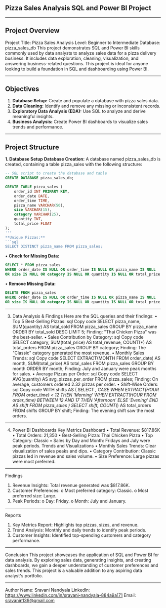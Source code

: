 ## Pizza Sales Analysis SQL and Power BI Project
________________________________________
## Project Overview
Project Title: Pizza Sales Analysis
Level: Beginner to Intermediate
Database: pizza_sales_db
This project demonstrates SQL and Power BI skills commonly used by data analysts to analyze sales data for a pizza delivery business. It includes data exploration, cleaning, visualization, and answering business-related questions. This project is ideal for anyone looking to build a foundation in SQL and dashboarding using Power BI.
________________________________________
## Objectives
1.	**Database Setup:** Create and populate a database with pizza sales data.
2.	**Data Cleaning:** Identify and remove any missing or inconsistent records.
3.  **Exploratory Data Analysis (EDA):** Use SQL to analyze and derive meaningful insights.
4.	**Business Analysis:** Create Power BI dashboards to visualize sales trends and performance.
________________________________________
## Project Structure
**1. Database Setup**
**Database Creation:**
A database named pizza_sales_db is created, containing a table pizza_sales with the following structure:

```sql
-- SQL script to create the database and table
CREATE DATABASE pizza_sales_db;

CREATE TABLE pizza_sales (
    order_id INT PRIMARY KEY,
    order_date DATE,
    order_time TIME,
    pizza_name VARCHAR(50),
    size VARCHAR(15),
    category VARCHAR(25),
    quantity INT,
    total_price FLOAT
);
'''
**Unique Pizzas:**
```sql
SELECT DISTINCT pizza_name FROM pizza_sales;
```
•	**Check for Missing Data:**
```sql
SELECT * FROM pizza_sales
WHERE order_date IS NULL OR order_time IS NULL OR pizza_name IS NULL 
OR size IS NULL OR category IS NULL OR quantity IS NULL OR total_price IS NULL;
```
•	**Remove Missing Data:**
```sql
DELETE FROM pizza_sales
WHERE order_date IS NULL OR order_time IS NULL OR pizza_name IS NULL 
OR size IS NULL OR category IS NULL OR quantity IS NULL OR total_price IS NULL;
```
________________________________________
3. Data Analysis & Findings
Here are the SQL queries and their findings:
•	Top 5 Best-Selling Pizzas:
sql
Copy code
SELECT pizza_name, SUM(quantity) AS total_sold
FROM pizza_sales
GROUP BY pizza_name
ORDER BY total_sold DESC
LIMIT 5;
Finding: "Thai Chicken Pizza" was the best-seller.
•	Sales Contribution by Category:
sql
Copy code
SELECT category, 
       SUM(total_price) AS total_revenue, 
       COUNT(*) AS total_orders
FROM pizza_sales
GROUP BY category;
Finding: The "Classic" category generated the most revenue.
•	Monthly Sales Trends:
sql
Copy code
SELECT EXTRACT(MONTH FROM order_date) AS month,
       SUM(total_price) AS total_sales
FROM pizza_sales
GROUP BY month
ORDER BY month;
Finding: July and January were peak months for sales.
•	Average Pizzas per Order:
sql
Copy code
SELECT AVG(quantity) AS avg_pizzas_per_order
FROM pizza_sales;
Finding: On average, customers ordered 2.32 pizzas per order.
•	Shift-Wise Orders:
sql
Copy code
WITH shifts AS (
    SELECT *,
           CASE
               WHEN EXTRACT(HOUR FROM order_time) < 12 THEN 'Morning'
               WHEN EXTRACT(HOUR FROM order_time) BETWEEN 12 AND 17 THEN 'Afternoon'
               ELSE 'Evening'
           END AS shift
    FROM pizza_sales
)
SELECT shift, COUNT(*) AS total_orders
FROM shifts
GROUP BY shift;
Finding: The evening shift saw the most orders.
________________________________________
4. Power BI Dashboards
Key Metrics Dashboard
•	Total Revenue: $817.86K
•	Total Orders: 21,350
•	Best-Selling Pizza: Thai Chicken Pizza
•	Top Category: Classic
•	Sales by Day and Month: Fridays and July were peak periods.
Trends and Visualizations
•	Monthly Sales Trends: Clear visualization of sales peaks and dips.
•	Category Contribution: Classic pizzas led in revenue and sales volume.
•	Size Preference: Large pizzas were most preferred.

________________________________________
Findings
1.	Revenue Insights: Total revenue generated was $817.86K.
2.	Customer Preferences:
o	Most preferred category: Classic.
o	Most preferred size: Large.
3.	Peak Periods:
o	Day: Friday.
o	Month: July and January.
________________________________________
Reports
1.	Key Metrics Report: Highlights top pizzas, sizes, and revenue.
2.	Trend Analysis: Monthly and daily trends to identify peak periods.
3.	Customer Insights: Identified top-spending customers and category performance.
________________________________________
Conclusion
This project showcases the application of SQL and Power BI for data analysis. By exploring sales data, generating insights, and creating dashboards, we gain a deeper understanding of customer preferences and sales trends. This project is a valuable addition to any aspiring data analyst's portfolio.
________________________________________
Author
Name: Sravani Nandyala
LinkedIn: https://www.linkedin.com/in/sravani-nandyala-884a9a171
Email: sravanin139@gmail.com



